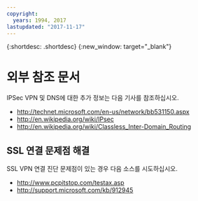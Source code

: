 ```yaml
---
copyright:
  years: 1994, 2017
lastupdated: "2017-11-17"
---
```

{:shortdesc: .shortdesc}
{:new_window: target="_blank"}

# 외부 참조 문서

IPSec VPN 및 DNS에 대한 추가 정보는 다음 기사를 참조하십시오. 

 * http://technet.microsoft.com/en-us/network/bb531150.aspx<br/>
 * http://en.wikipedia.org/wiki/IPsec<br/>
 * http://en.wikipedia.org/wiki/Classless_Inter-Domain_Routing<br/>


## SSL 연결 문제점 해결

SSL VPN 연결 진단 문제점이 있는 경우 다음 소스를 시도하십시오. 

 * http://www.pcpitstop.com/testax.asp
 * http://support.microsoft.com/kb/912945
